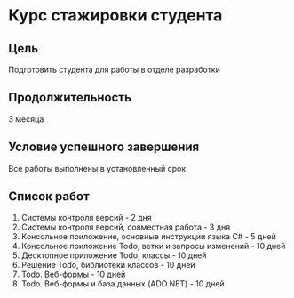 # Курс стажировки студента
## Цель
Подготовить студента для работы в отделе разработки
## Продолжительность
3 месяца
## Условие успешного завершения
Все работы выполнены в установленный срок
## Список работ
1. Системы контроля версий - 2 дня
2. Системы контроля версий, совместная работа - 3 дня
3. Консольное приложение, основные инструкции языка C# - 5 дней
4. Консольное приложение Todo, ветки и запросы изменений - 10 дней
5. Десктопное приложение Todo, классы - 10 дней
6. Решение Todo, библиотеки классов - 10 дней
7. Todo. Веб-формы - 10 дней
8. Todo. Веб-формы и база данных (ADO.NET) - 10 дней